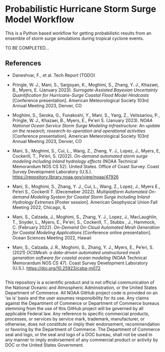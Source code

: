 # Probabilistic Hurricane Storm Surge Model Workflow

This is a Python based workflow for getting probabilistic results
from an ensemble of storm surge simulations during tropical cyclone
events.

TO BE COMPLETED...


## References
- Daneshvar, F., et al. Tech Report (TODO)
- Pringle, W. J., Mani, S., Sargsyan, K., Moghimi, S., Zhang, Y. J.,
Khazaei, B., Myers, E. (January 2023).
_Surrogate-Assisted Bayesian Uncertainty Quantification for
Hurricane-Surge Coastal Flood Model Hindcasts_
[Conference presentation].
American Meteorological Society 103rd Annual Meeting 2023, Denver, CO

- Moghimi, S., Seroka, G., Funakoshi, Y., Mani, S., Yang, Z.,
Velissariou, P., Pringle, W. J., Khazaei, B., Myers, E.,
Pe'eri S. (January 2023).
_NOAA National Ocean Service Storm Surge Modeling Infrastructure:
An update on the research, research-to-operation and operational
activities_
[Conference presentation].
American Meteorological Society 103rd Annual Meeting 2023, Denver, CO

- Mani, S., Moghimi, S., Cui, L., Wang, Z., Zhang, Y. J., Lopez, J., 
Myers, E, Cockerill, T., Pe’eri, S. (2022).
_On-demand automated storm surge modeling including inland hydrology effects_
(NOAA Technical Memorandum NOS CS 52).
United States. Office of Coast Survey. Coast Survey Development Laboratory (U.S.).
https://repository.library.noaa.gov/view/noaa/47926

- Mani, S., Moghimi, S., Zhang, Y. J., Cui, L., Wang, Z., Lopez, J., Myers E., Pe’eri S., Cockerill T. (Decemeber 2022).
_Multiplatform Automated On-demand Modeling System for Coastal
Storm Surge Including Inland Hydrology Extremes_
[Poster session].
American Geophysical Union Fall Meeting 2022, Chicago, IL

- Mani, S., Calzada, J., Moghimi, S., Zhang, Y. J., Lopez, J.,
MacLaughlin, T., Snyder, L., Myers, E., Pe'eri, S., Cockerill, T.,
Stubbs , J., Hammock, C. (February 2022).
_On-Demand On-Cloud Automated Mesh Generation for Coastal Modeling Applications_
[Conference online presentation].
Ocean Sciences Meeting 2022, Hawaii

- Mani, S., Calzada, J. R., Moghimi, S., Zhang, Y. J., Myers, E., Pe’eri, S. (2021)
_OCSMesh: a data-driven automated unstructured mesh generation software
for coastal ocean modeling_
(NOAA Technical Memorandum NOS CS 47).
Coast Survey Development Laboratory (U.S.).
https://doi.org/10.25923/csba-m072




##
This repository is a scientific product and is not official communication of the National Oceanic and Atmospheric Administration, or the United States Department of Commerce. All NOAA GitHub project code is provided on an ‘as is’ basis and the user assumes responsibility for its use. Any claims against the Department of Commerce or Department of Commerce bureaus stemming from the use of this GitHub project will be governed by all applicable Federal law. Any reference to specific commercial products, processes, or services by service mark, trademark, manufacturer, or otherwise, does not constitute or imply their endorsement, recommendation or favoring by the Department of Commerce. The Department of Commerce seal and logo, or the seal and logo of a DOC bureau, shall not be used in any manner to imply endorsement of any commercial product or activity by DOC or the United States Government.
